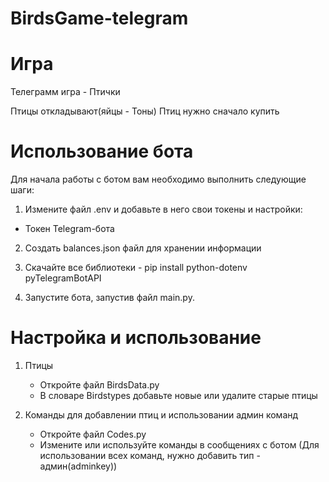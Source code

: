 # BirdsGame-telegram

# Игра
Телеграмм игра - Птички

Птицы откладывают(яйцы - Тоны)
Птиц нужно сначало купить

# Использование бота
Для начала работы с ботом вам необходимо выполнить следующие шаги:

1. Измените файл .env и добавьте в него свои токены и настройки:
 * Токен Telegram-бота

2. Создать balances.json файл для хранении информации

2. Скачайте все библиотеки - pip install python-dotenv pyTelegramBotAPI

3. Запустите бота, запустив файл main.py.

# Настройка и использование

1. Птицы
   * Откройте файл BirdsData.py
   * В словаре Birdstypes добавьте новые или удалите старые птицы

2. Команды для добавлении птиц и использовании админ команд  
   * Откройте файл Codes.py
   * Измените или используйте команды в сообщениях с ботом (Для использовании всех команд, нужно добавить тип - админ(adminkey))
   
